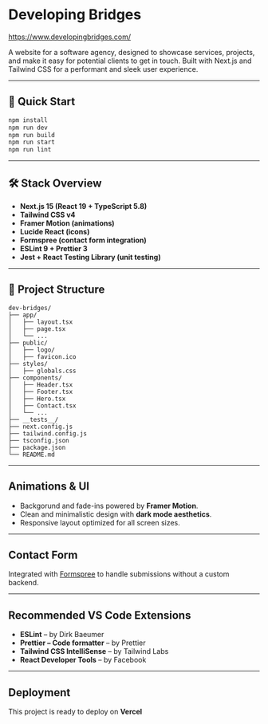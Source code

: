 # Developing Bridges

https://www.developingbridges.com/

A website for a software agency, designed to showcase services, projects, and make it easy for potential clients to get in touch. Built with Next.js and Tailwind CSS for a performant and sleek user experience.

---

## 🚀 Quick Start

```bash
npm install
npm run dev
npm run build
npm run start
npm run lint
```

---

## 🛠 Stack Overview

- **Next.js 15 (React 19 + TypeScript 5.8)**
- **Tailwind CSS v4**
- **Framer Motion (animations)**
- **Lucide React (icons)**
- **Formspree (contact form integration)**
- **ESLint 9 + Prettier 3**
- **Jest + React Testing Library (unit testing)**

---

## 📁 Project Structure

```
dev-bridges/
├── app/
│   ├── layout.tsx
│   ├── page.tsx
│   └── ...
├── public/
│   ├── logo/
│   ├── favicon.ico
├── styles/
│   ├── globals.css
├── components/
│   ├── Header.tsx
│   ├── Footer.tsx
│   ├── Hero.tsx
│   ├── Contact.tsx
│   └── ...
├── __tests__/
├── next.config.js
├── tailwind.config.js
├── tsconfig.json
├── package.json
└── README.md
```

---

## Animations & UI

- Backgorund and fade-ins powered by **Framer Motion**.
- Clean and minimalistic design with **dark mode aesthetics**.
- Responsive layout optimized for all screen sizes.

---

## Contact Form

Integrated with [Formspree](https://formspree.io/) to handle submissions without a custom backend.

---

## Recommended VS Code Extensions

- **ESLint** – by Dirk Baeumer
- **Prettier – Code formatter** – by Prettier
- **Tailwind CSS IntelliSense** – by Tailwind Labs
- **React Developer Tools** – by Facebook

---

## Deployment

This project is ready to deploy on **Vercel**
